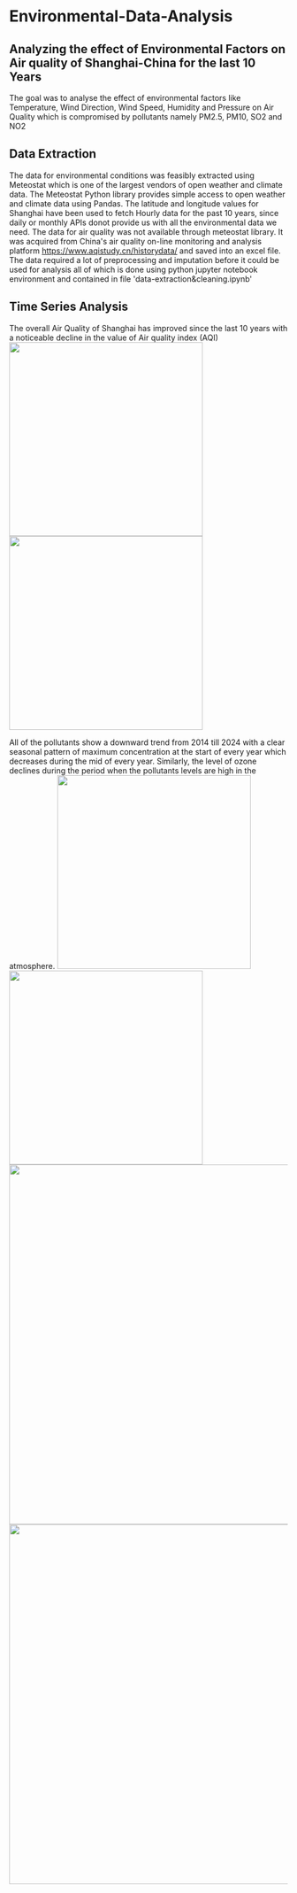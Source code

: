 # Environmental-Data-Analysis
## Analyzing the effect of Environmental Factors on Air quality of Shanghai-China for the last 10 Years
The goal was to analyse the effect of environmental factors like Temperature, Wind Direction, Wind Speed, Humidity and Pressure on Air Quality which is compromised by pollutants namely PM2.5, PM10, SO2 and NO2
## Data Extraction
The data for environmental conditions was feasibly extracted using Meteostat which is one of the largest vendors of open weather and climate data. The Meteostat Python library provides simple access to open weather and climate data using Pandas. The latitude and longitude values for Shanghai have been used to fetch Hourly data for the past 10 years, since daily or monthly APIs donot provide us with all the environmental data we need. 
The data for air quality was not available through meteostat library. It was acquired from China's air quality on-line monitoring and analysis platform https://www.aqistudy.cn/historydata/ and saved into an excel file. The data required a lot of preprocessing and imputation before it could be used for analysis all of which is done using python jupyter notebook environment and contained in file 'data-extraction&cleaning.ipynb'

## Time Series Analysis
The overall Air Quality of Shanghai has improved since the last 10 years with a noticeable decline in the value of  Air quality index (AQI) 
<img src="https://github.com/user-attachments/assets/d37dff3f-a832-43e2-ba54-f572dc8400fd" heigth="350" width="350"> <img src="https://github.com/user-attachments/assets/80f27b0b-93fa-4759-8d41-8c69da493a52" heigth="350" width="350"> 


All of the pollutants show a downward trend from 2014 till 2024 with a clear seasonal pattern of maximum concentration at the start of every year which decreases during the mid of every year. Similarly, the level of ozone declines during the period when the pollutants levels are high in the atmosphere.
<img src="https://github.com/user-attachments/assets/f53a73a5-3006-45f3-b1d7-11a236e74fc1" heigth="350" width="350"> <img src="https://github.com/user-attachments/assets/21bf5627-c553-4b3f-bc0a-2a55dec20e16" heigth="350" width="350">
<img src="https://github.com/user-attachments/assets/88fde50e-76dd-4133-bfff-595b1298947e" heigth="650" width="650"> 
<img src="https://github.com/user-attachments/assets/8b6697ea-756e-4df7-a2e4-f16b570f5536" heigth="650" width="650"> 






 



